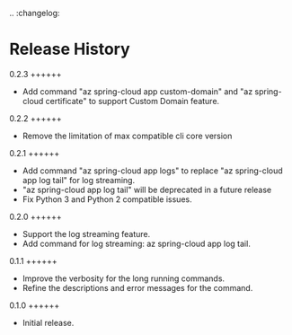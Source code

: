.. :changelog:

Release History
===============

0.2.3
++++++
* Add command "az spring-cloud app custom-domain" and "az spring-cloud certificate" to support Custom Domain feature.

0.2.2
++++++
* Remove the limitation of max compatible cli core version

0.2.1
++++++
* Add command "az spring-cloud app logs" to replace "az spring-cloud app log tail" for log streaming.
* "az spring-cloud app log tail" will be deprecated in a future release
* Fix Python 3 and Python 2 compatible issues.

0.2.0
++++++
* Support the log streaming feature.
* Add command for log streaming: az spring-cloud app log tail.

0.1.1
++++++
* Improve the verbosity for the long running commands.
* Refine the descriptions and error messages for the command.

0.1.0
++++++
* Initial release.